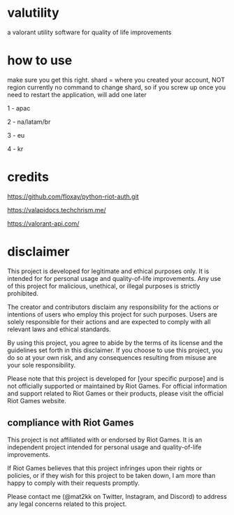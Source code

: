# valutility

a valorant utility software for quality of life improvements

# how to use

make sure you get this right. shard = where you created your account, NOT region
currently no command to change shard, so if you screw up once you need to restart the application, will add one later

1 - apac

2 - na/latam/br

3 - eu

4 - kr

# credits

https://github.com/floxay/python-riot-auth.git

https://valapidocs.techchrism.me/

https://valorant-api.com/

# disclaimer

This project is developed for legitimate and ethical purposes only. It is intended for  for personal usage and quality-of-life improvements. Any use of this project for malicious, unethical, or illegal purposes is strictly prohibited. 

The creator and contributors disclaim any responsibility for the actions or intentions of users who employ this project for such purposes. Users are solely responsible for their actions and are expected to comply with all relevant laws and ethical standards.

By using this project, you agree to abide by the terms of its license and the guidelines set forth in this disclaimer. If you choose to use this project, you do so at your own risk, and any consequences resulting from misuse are your sole responsibility.

Please note that this project is developed for [your specific purpose] and is not officially supported or maintained by Riot Games. For official information and support related to Riot Games or their products, please visit the official Riot Games website.

## compliance with Riot Games

This project is not affiliated with or endorsed by Riot Games. It is an independent project intended for personal usage and quality-of-life improvements. 

If Riot Games believes that this project infringes upon their rights or policies, or if they wish for this project to be taken down, I am more than happy to comply with their requests promptly. 

Please contact me (@mat2kk on Twitter, Instagram, and Discord) to address any legal concerns related to this project.